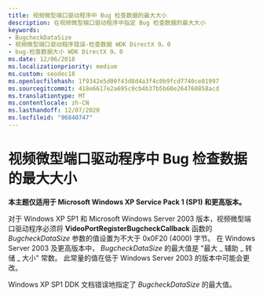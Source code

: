 ```yaml
---
title: 视频微型端口驱动程序中 Bug 检查数据的最大大小
description: 在视频微型端口驱动程序中指定 Bug 检查数据的最大大小
keywords:
- BugcheckDataSize
- 视频微型端口驱动程序错误-检查数据 WDK DirectX 9。0
- bug-检查数据大小 WDK DirectX 9。0
ms.date: 12/06/2018
ms.localizationpriority: medium
ms.custom: seodec18
ms.openlocfilehash: 1f9342e5d00f43d8d4a3f4c0b9fcd7740ce81997
ms.sourcegitcommit: 418e6617e2a695c9cb4b37b5b60e264760858acd
ms.translationtype: MT
ms.contentlocale: zh-CN
ms.lasthandoff: 12/07/2020
ms.locfileid: "96840747"
---
```

# <a name="the-max-size-of-bug-check-data-in-a-video-miniport-driver"></a>视频微型端口驱动程序中 Bug 检查数据的最大大小


**本主题仅适用于 Microsoft Windows XP Service Pack 1 (SP1) 和更高版本。**

对于 Windows XP SP1 和 Microsoft Windows Server 2003 版本，视频微型端口驱动程序必须将 **VideoPortRegisterBugcheckCallback** 函数的 *BugcheckDataSize* 参数的值设置为不大于 0x0F20 (4000) 字节。 在 Windows Server 2003 及更高版本中， *BugcheckDataSize* 的最大值是 "最大 \_ 辅助 \_ 转储 \_ 大小" 常数。 此常量的值在低于 Windows Server 2003 的版本中可能会更改。

Windows XP SP1 DDK 文档错误地指定了 *BugcheckDataSize* 的最大值。

 

 





